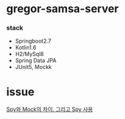 # gregor-samsa-server

### stack
- Springboot2.7
- Kotlin1.6
- H2/MySql8
- Spring Data JPA
- JUnit5, Mockk


# issue

[Spy와 Mock의 차이. 그리고 Spy 사용](https://coco-log.tistory.com/194)
